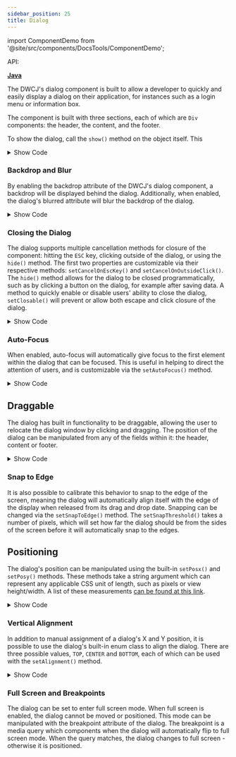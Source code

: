 ```yaml
---
sidebar_position: 25 
title: Dialog
---
```


import ComponentDemo from '@site/src/components/DocsTools/ComponentDemo';

<div style={{width: "100%" , display: "flex", justifyContent: "flex-end"}}>
<p style={{color: "gray"}} >API:&nbsp;</p>
<b><a href="https://javadoc.io/static/org.dwcj/dwcj-engine/0.15.0/org/dwcj/controls/dialog/Dialog.html" style={{justifySelf: "flex-end"}}> Java </a></b>
</div>

The DWCJ's dialog component is built to allow a developer to quickly and easily display a dialog on their application, for instances such as a login menu or information box.

The component is built with three sections, each of which are `Div` components: the header, the content, and the footer.

To show the dialog, call the `show()` method on the object itself. This 

<ComponentDemo 
path='https://hot.bbx.kitchen/webapp/controlsamples?class=control_demos.dialogdemos.DialogSections' 
showCSS='true'
javaE='https://raw.githubusercontent.com/DwcJava/ControlSamples/main/src/main/java/control_demos/listboxdemos/ListboxLabel.java'
javaHighlight='{47-50}'
height = '225px'
/>

<details>

<summary>Show Code</summary>

```java
  import org.dwcj.App;
  import org.dwcj.controls.dialog.Dialog;
  import org.dwcj.controls.label.Label;
  import org.dwcj.controls.panels.AppPanel;
  import org.dwcj.exceptions.DwcException;

  public class DialogSections extends App {
  @Override
  public void run() throws DwcException {
    AppPanel p = new AppPanel();
    Dialog dialog = new Dialog();
    p.add(dialog);

    dialog.getHeader().add(new Label("Header"));
    dialog.getContent().add(new Label("Content"));
    dialog.getFooter().add(new Label("Footer"));

    dialog.setCloseable(false);
    dialog.show();
  }
}
```

</details>


### Backdrop and Blur

By enabling the backdrop attribute of the DWCJ's dialog component, a backdrop will be displayed behind the dialog. Additionally, when enabled, the dialog's blurred attribute will blur the backdrop of the dialog.

<!-- <ComponentDemo 
path='/demos/dialog-demos/backdrop_blur.html' 
showCSS='true'
javaE='https://raw.githubusercontent.com/DwcJava/ControlSamples/main/src/main/java/control_demos/listboxdemos/ListboxLabel.java'
javaHighlight='{47-50}'
height = '225px'
/> -->

<details>

<summary>Show Code</summary>

```java
import org.dwcj.App;
import org.dwcj.annotations.InlineStyleSheet;
import org.dwcj.controls.button.Button;
import org.dwcj.controls.button.events.ButtonClickEvent;
import org.dwcj.controls.dialog.Dialog;
import org.dwcj.controls.label.Label;
import org.dwcj.controls.panels.AppPanel;
import org.dwcj.exceptions.DwcException;

@InlineStyleSheet(id = "login-form", value = "" +
  ".loginForm {" +
  "   background-color: #263238;" +
  "   background-image: url(https://images.pling.com/img/00/00/59/97/06/1588511/1c58fba17fc4c48cd52cf17dd3f36556396e73e34a3d37e5aec6098ccdb01f3d1867.jpg);"
  +
  "   background-size: 100% 100%;" +
  "   background-repeat: no-repeat;" +
  "}")
public class DialogBackdropBlur extends App {
  Dialog dialog;

  @Override
  public void run() throws DwcException {
    AppPanel p = new AppPanel();
    dialog = new Dialog();
    p.add(dialog);
    dialog.addClassName("loginForm");

    dialog.getHeader().add(new Label("Header"));
    dialog.getContent().add(new Button("Toggle Background Blur")
      .onClick(this::buttonClick))
      .setStyle("display","flex")
      .setStyle("justify-content", "center");
    dialog.getFooter().add(new Label("Footer"));
    
    dialog.setCloseable(false);
    dialog.show();
  }

  private void buttonClick(ButtonClickEvent ev) {
    dialog.setBlurred(!dialog.isBlurred());
  }
}
  ```

</details>

### Closing the Dialog

The dialog supports multiple cancellation methods for closure of the component: hitting the `ESC` key, clicking outside of the dialog, or using the `hide()` method. The first two properties are customizable via their respective methods:
`setCancelOnEscKey()` and `setCancelOnOutsideClick()`. The `hide()` method allows for the dialog to be closed programmatically, such as by clicking a button on the dialog, for example after saving data. A method to quickly enable or disable users' ability to close the dialog, `setClosable()` will prevent or allow both escape and click closure of the dialog.

<details>

<summary>Show Code</summary>

```java
import org.dwcj.App;
import org.dwcj.controls.button.Button;
import org.dwcj.controls.button.events.ButtonClickEvent;
import org.dwcj.controls.dialog.Dialog;
import org.dwcj.controls.label.Label;
import org.dwcj.controls.panels.AppPanel;
import org.dwcj.exceptions.DwcException;

public class DialogClose extends App {

  Dialog dialog;

  @Override
  public void run() throws DwcException {
    AppPanel p = new AppPanel();
    dialog = new Dialog();
    p.add(dialog,
      new Button("Show Dialog")
        .onClick(this::openDialog)
        .setStyle("margin", "50px"));

    dialog.getHeader().add(new Label("Header"));
    dialog.getContent().add(new Button("Close Dialog").onClick(this::closeDialog));
    dialog.getFooter().add(new Label("Footer"));
    dialog.setCancelOnEscKey(true);
    dialog.show();
  }

  private void closeDialog(ButtonClickEvent ev) {
    dialog.hide();
  }

  private void openDialog(ButtonClickEvent ev) {
    dialog.show();
  }
}
```

</details>

### Auto-Focus

When enabled, auto-focus will automatically give focus to the first element within the dialog that can be focused. This is useful in helping to direct the attention of users, and is customizable via the `setAutoFocus()` method.

<details>

<summary>Show Code</summary>

```java
import org.dwcj.App;
import org.dwcj.controls.dialog.Dialog;
import org.dwcj.controls.label.Label;
import org.dwcj.controls.panels.AppPanel;
import org.dwcj.controls.textbox.TextBox;
import org.dwcj.exceptions.DwcException;

public class DialogAutoFocus extends App {
  @Override
  public void run() throws DwcException {
    AppPanel p = new AppPanel();
    Dialog dialog = new Dialog();
    p.add(dialog);

    dialog.getHeader().add(new Label("Auto Focus"));
    dialog.getContent().add(new TextBox().setAttribute("label", "This Box is Auto Focused"));
    
    dialog.show();
    dialog.setAutoFocus(true);
  }
}
```

</details>

## Draggable

The dialog has built in functionality to be draggable, allowing the user to relocate the dialog window by clicking and dragging. The position of the dialog can be manipulated from any of the fields within it: the header, content or footer.

<details>

<summary>Show Code</summary>

```java
import org.dwcj.App;
import org.dwcj.controls.dialog.Dialog;
import org.dwcj.controls.label.Label;
import org.dwcj.controls.panels.AppPanel;
import org.dwcj.exceptions.DwcException;

public class DialogDraggable extends App {
  @Override
  public void run() throws DwcException {
    AppPanel p = new AppPanel();
    Dialog dialog = new Dialog();
    p.add(dialog);

    dialog.getHeader().add(new Label("Header"));
    dialog.getContent().add(new Label("This dialog will snap to the sides when dragged within 100px of the edge of the display"));
    dialog.getFooter().add(new Label("Footer"));
    dialog.show();

    dialog.setSnapToEdge(true);
    dialog.setSnapThreshold(100);
  }
}
```

</details>

### Snap to Edge
It is also possible to calibrate this behavior to snap to the edge of the screen, meaning the dialog will automatically align itself with the edge of the display when released from its drag and drop date. Snapping can be changed via the `setSnapToEdge()` method. The `setSnapThreshold()` takes a number of pixels, which will set how far the dialog should be from the sides of the screen before it will automatically snap to the edges.  

## Positioning

The dialog's position can be manipulated using the built-in `setPosx()` and `setPosy()` methods. These methods take a string argument which can represent any applicable CSS unit of length, such as pixels or view height/width. A list of these measurements [can be found at this link](https://developer.mozilla.org/en-US/docs/Learn/CSS/Building_blocks/Values_and_units#numbers_lengths_and_percentages).

<details>

<summary>Show Code</summary>

```java
import org.dwcj.App;
import org.dwcj.controls.button.Button;
import org.dwcj.controls.button.events.ButtonClickEvent;
import org.dwcj.controls.dialog.Dialog;
import org.dwcj.controls.label.Label;
import org.dwcj.controls.numericbox.NumericBox;
import org.dwcj.controls.panels.AppPanel;
import org.dwcj.exceptions.DwcException;

public class DialogPositioning extends App {

  NumericBox xPos, yPos;
  Dialog dialog;

  @Override
  public void run() throws DwcException {
    AppPanel p = new AppPanel();
    dialog = new Dialog();
    xPos = new NumericBox();
    yPos = new NumericBox();
    p.add(dialog);

    dialog.getHeader().add(new Label("Header"));
    dialog.getContent()
        .add(new Label("X Pixels:"), xPos, new Label("Y Pixels:"), yPos, new Button("Set Dialog Position").onClick(this::setPosition))
        .setStyle("display", "flex")
        .setStyle("justify-content", "space-around");

    dialog.setAutoFocus(true);
    dialog.show();
    dialog.setCloseable(false);
  }

  private void setPosition(ButtonClickEvent ev) {
    dialog.setPosx(xPos.getValue().toString() + "px");
    dialog.setPosy(yPos.getValue().toString() + "px");
  }
}
```

</details>

### Vertical Alignment

In addition to manual assignment of a dialog's X and Y position, it is possible to use the dialog's built-in enum class to align the dialog. There are three possible values, `TOP`, `CENTER` and `BOTTOM`, each of which can be used with the `setAlignment()` method. 

<details>

<summary>Show Code</summary>

```java
import org.dwcj.App;
import org.dwcj.controls.button.Button;
import org.dwcj.controls.button.events.ButtonClickEvent;
import org.dwcj.controls.dialog.Dialog;
import org.dwcj.controls.label.Label;
import org.dwcj.controls.panels.AppPanel;
import org.dwcj.exceptions.DwcException;

public class DialogAlignments extends App {
  Button alignTop;
  Button alignMid;
  Button alignBtm;
  Dialog dialog;

  @Override
  public void run() throws DwcException {
    AppPanel p = new AppPanel();
    dialog = new Dialog();
    p.add(dialog);

    alignTop = new Button("Align to Top").onClick(this::topAlign);
    alignMid = new Button("Align to Center").onClick(this::midAlign);
    alignBtm = new Button("Align to Bottom").onClick(this::btmAlign);

    dialog.getHeader().add(new Label("Alignments"));
    dialog.getContent().add(alignTop, alignMid, alignBtm)
      .setStyle("display","flex")
      .setStyle("justify-content", "space-around");

    dialog.show();
    dialog.setCloseable(false);
  }

  private void topAlign(ButtonClickEvent ev){
    dialog.setAlignment(Dialog.Alignment.TOP);
  }
  private void midAlign(ButtonClickEvent ev){
    dialog.setAlignment(Dialog.Alignment.CENTER);
  }
  private void btmAlign(ButtonClickEvent ev){
    dialog.setAlignment(Dialog.Alignment.BOTTOM);
  }
}
```

</details>

### Full Screen and Breakpoints

The dialog can be set to enter full screen mode. When full screen is enabled, the dialog cannot be moved or positioned. This mode can be manipulated with the breakpoint attribute of the dialog. The breakpoint is a media query which components when the dialog will automatically flip to full screen mode. When the query matches, the dialog changes to full screen - otherwise it is positioned.
